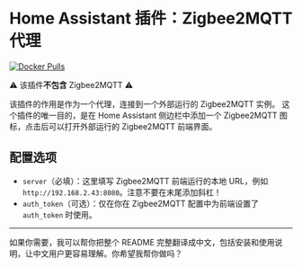 
# Home Assistant 插件：Zigbee2MQTT 代理

[![Docker Pulls](https://img.shields.io/docker/pulls/zigbee2mqtt/zigbee2mqtt-proxy-amd64.svg?style=flat-square\&logo=docker)](https://cloud.docker.com/u/zigbee2mqtt/repository/docker/dwelch2101/zigbee2mqtt-proxy-amd64)

⚠️ 该插件**不包含** Zigbee2MQTT ⚠️

该插件的作用是作为一个代理，连接到一个外部运行的 Zigbee2MQTT 实例。
这个插件的唯一目的，是在 Home Assistant 侧边栏中添加一个 Zigbee2MQTT 图标，点击后可以打开外部运行的 Zigbee2MQTT 前端界面。

## 配置选项

* `server`（必填）：这里填写 Zigbee2MQTT 前端运行的本地 URL，例如 `http://192.168.2.43:8080`。注意不要在末尾添加斜杠！
* `auth_token`（可选）：仅在你在 Zigbee2MQTT 配置中为前端设置了 `auth_token` 时使用。

---

如果你需要，我可以帮你把整个 README 完整翻译成中文，包括安装和使用说明，让中文用户更容易理解。你希望我帮你做吗？
